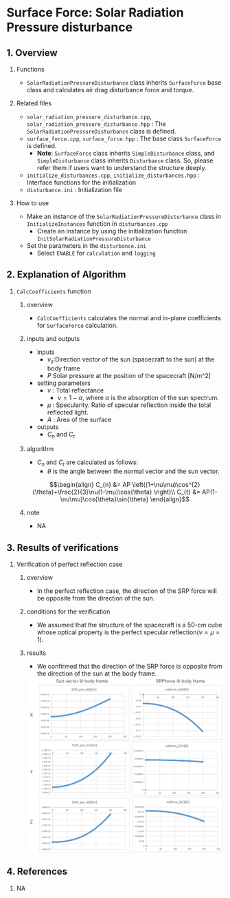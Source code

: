 # Surface Force: Solar Radiation Pressure disturbance

## 1.  Overview

1. Functions
   - `SolarRadiationPressureDisturbance` class inherits `SurfaceForce` base class and calculates air drag disturbance force and torque. 

2. Related files
   - `solar_radiation_pressure_disturbance.cpp`, `solar_radiation_pressure_disturbance.hpp` : The `SolarRadiationPressureDisturbance` class is defined.
   - `surface_force.cpp`, `surface_force.hpp` : The base class `SurfaceForce` is defined.
     - **Note**: `SurfaceForce` class inherits `SimpleDisturbance` class, and `SimpleDisturbance` class inherits `Disturbance` class. So, please refer them if users want to understand the structure deeply.
   - `initialize_disturbances.cpp`, `initialize_disturbances.hpp` : Interface functions for the initialization
   - `disturbance.ini` : Initialization file

3. How to use
   - Make an instance of the `SolarRadiationPressureDisturbance` class in `InitializeInstances` function in `disturbances.cpp`
     - Create an instance by using the initialization function `InitSolarRadiationPressureDisturbance`
   - Set the parameters in the `disturbance.ini`
     - Select `ENABLE` for `calculation` and `logging`


## 2. Explanation of Algorithm

1. `CalcCoefficients` function
   1. overview
      - `CalcCoefficients` calculates the normal and in-plane coefficients for `SurfaceForce` calculation.

   2. inputs and outputs
      - inputs
        - $v_{s}$:Direction vector of the sun (spacecraft to the sun) at the body frame
        - $P$ Solar pressure at the position of the spacecraft [N/m^2]
      - setting parameters
        - $\nu$ : Total reflectance
          - $\nu = 1-\alpha$, where $\alpha$ is the absorption of the sun spectrum.
        - $\mu$ : Specularity. Ratio of specular reflection inside the total reflected light.
        - $A$ : Area of the surface
      - outputs
        -  $C_{n}$ and $C_{t}$

   3. algorithm
      - $C_{n}$ and $C_{t}$ are calculated as follows:
        - $\theta$ is the angle between the normal vector and the sun vector.

      ```math
      \begin{align}
        C_{n} &= AP \left((1+\nu\mu)\cos^{2}{\theta}+\frac{2}{3}\nu(1-\mu)\cos{\theta} \right)\\
        C_{t} &= AP(1-\nu\mu)\cos{\theta}\sin{\theta}
      \end{align}
      ```

   4. note
      - NA

## 3. Results of verifications

1. Verification of perfect reflection case
   1. overview
      - In the perfect reflection case, the direction of the SRP force will be opposite from the direction of the sun.

   2. conditions for the verification
      - We assumed that the structure of the spacecraft is a 50-cm cube whose optical property is the perfect specular reflection($\nu=\mu=1$).

   3. results
      - We confirmed that the direction of the SRP force is opposite from the direction of the sun at the body frame.

      <img src="./figs/SRP_result_1.jpg" alt="SummaryCalculationTime" style="zoom: 70%;" />

## 4. References

1. NA